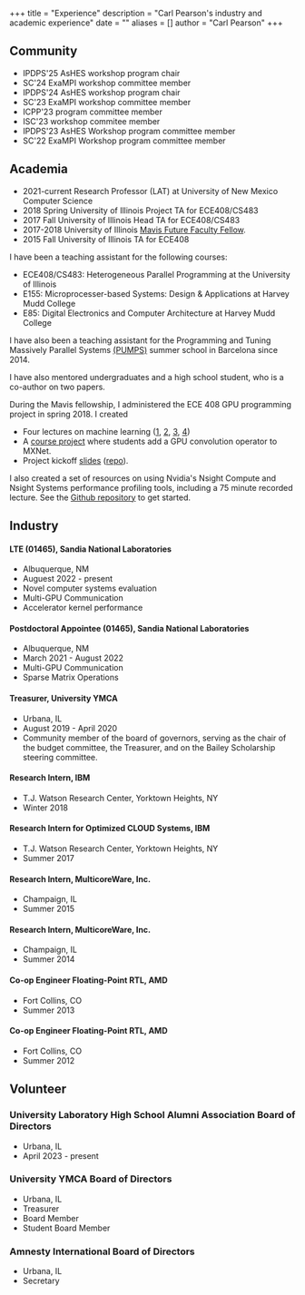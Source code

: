 +++
title = "Experience"
description = "Carl Pearson's industry and academic experience"
date = ""
aliases = []
author = "Carl Pearson"
+++

## Community

- IPDPS'25 AsHES workshop program chair
- SC'24 ExaMPI workshop committee member
- IPDPS'24 AsHES workshop program chair
- SC'23 ExaMPI workshop committee member
- ICPP'23 program committee member
- ISC'23 workshop commitee member
- IPDPS'23 AsHES Workshop program committee member
- SC'22 ExaMPI Workshop program committee member

## Academia
- 2021-current Research Professor (LAT) at University of New Mexico Computer Science
- 2018 Spring University of Illinois Project TA for ECE408/CS483
- 2017 Fall University of Illinois Head TA for ECE408/CS483
- 2017-2018 University of Illinois [Mavis Future Faculty Fellow](http://publish.illinois.edu/engr-mavis/2017-2018-mavis-fellows/).
- 2015 Fall University of Illinois TA for ECE408

I have been a teaching assistant for the following courses:

- ECE408/CS483: Heterogeneous Parallel Programming at the University of Illinois
- E155: Microprocesser-based Systems: Design & Applications at Harvey Mudd College 
- E85: Digital Electronics and Computer Architecture at Harvey Mudd College

I have also been a teaching assistant for the Programming and Tuning Massively Parallel Systems
[(PUMPS)](http://bcw.ac.upc.edu/PUMPS2017/) summer school in Barcelona since 2014.

I have also mentored undergraduates and a high school student, who is a co-author on two papers.

During the Mavis fellowship, I administered the ECE 408 GPU programming project in spring 2018. I created

* Four lectures on machine learning ([1][l1], [2][l2], [3][l3], [4][l4])
* A [course project][project_repo] where students add a GPU convolution operator to MXNet.
* Project kickoff [slides][kickoff-slides] ([repo][kickoff-repo]).

[project_repo]: https://github.com/illinois-impact/ece408_project
[l1]: ../../pdf/2017FA_ECE408_dl01_Intro.pdf
[l2]: ../../pptx/2017FA_ECE408_dl02_FF-Gradient.pptx
[l3]: ../../pptx/2017FA_ECE408_dl03_CNN01.pptx
[l4]: ../../pptx/2017FA_ECE408_dl04_CNN02.pptx
[kickoff-slides]: ../../pdf/2017FA_ECE408_project-kickoff.pdf
[kickoff-repo]: https://github.com/illinois-impact/ece408_project-kickoff-slides

I also created a set of resources on using Nvidia's Nsight Compute and Nsight Systems performance profiling tools, including a 75 minute recorded lecture.
See the [Github repository](https://github.com/cwpearson/nvidia-performance-tools) to get started.


## Industry

#### LTE (01465), Sandia National Laboratories
* Albuquerque, NM
* Auguest 2022 - present
* Novel computer systems evaluation
* Multi-GPU Communication
* Accelerator kernel performance

#### Postdoctoral Appointee (01465), Sandia National Laboratories
* Albuquerque, NM
* March 2021 - August 2022
* Multi-GPU Communication
* Sparse Matrix Operations

#### Treasurer, University YMCA
* Urbana, IL
* August 2019 - April 2020
* Community member of the board of governors, serving as the chair of the budget committee, the Treasurer, and on the Bailey Scholarship steering committee.

  
#### Research Intern, IBM
* T.J. Watson Research Center, Yorktown Heights, NY
* Winter 2018


#### Research Intern for Optimized CLOUD Systems, IBM
* T.J. Watson Research Center, Yorktown Heights, NY
* Summer 2017

#### Research Intern, MulticoreWare, Inc.
* Champaign, IL
* Summer 2015

#### Research Intern, MulticoreWare, Inc.
* Champaign, IL
* Summer 2014

#### Co-op Engineer Floating-Point RTL, AMD
* Fort Collins, CO
* Summer 2013

#### Co-op Engineer Floating-Point RTL, AMD
* Fort Collins, CO
* Summer 2012


## Volunteer

### University Laboratory High School Alumni Association Board of Directors
* Urbana, IL
* April 2023 - present

### University YMCA Board of Directors
* Urbana, IL
* Treasurer
* Board Member
* Student Board Member

### Amnesty International Board of Directors
* Urbana, IL
* Secretary
